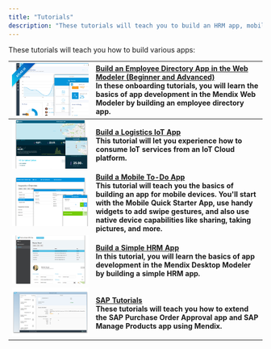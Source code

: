 ```yaml
---
title: "Tutorials"
description: "These tutorials will teach you to build an HRM app, mobile to-do app, and an IoT app."
---
```


These tutorials will teach you how to build various apps:

| [![](attachments/overview/Employee_directory.png)](build-an-employee-directory-app-beginner) | [Build an Employee Directory App in the Web Modeler (Beginner and Advanced)](onboarding-tutorials)<br> In these onboarding tutorials, you will learn the basics of app development in the Mendix Web Modeler by building an employee directory app. |
|------|:-----|
| [![](attachments/overview/Iot.png)](build-an-iot-app) | **[Build a Logistics IoT App](build-an-iot-app)<br> This tutorial will let you experience how to consume IoT services from an IoT Cloud platform.** |
| [![](attachments/overview/Mobile_to_do.png)](create-a-to-do-app) | **[Build a Mobile To-Do App](create-a-to-do-app)<br>This tutorial will teach you the basics of building an app for mobile devices. You'll start with the Mobile Quick Starter App, use handy widgets to add swipe gestures, and also use native device capabilities like sharing, taking pictures, and more.** |
| [![](attachments/overview/HRM_app.png)](build-a-simple-hrm-app) | **[Build a Simple HRM App](build-a-simple-hrm-app)<br> In this tutorial, you will learn the basics of app development in the Mendix Desktop Modeler by building a simple HRM app.** |
| [![](attachments/overview/sap-tutorials.png)](sap-tutorials) | **[SAP Tutorials](sap-tutorials)<br> These tutorials will teach you how to extend the SAP Purchase Order Approval app and SAP Manage Products app using Mendix.** |